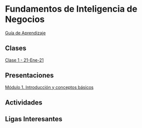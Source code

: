 
# Fundamentos de Inteligencia de Negocios
[Guía de Aprendizaje](https://github.com/mosesmarin/Maestria-Ciencia-de-datos-e-inteligencia-de-negocios/blob/master/Fundamentos-de-Inteligencia-de-Negocios/presentaciones/DAT510-FUNDAMENTOS%20DE%20IN-GUIA%20DE%20APRENDIZAJE.pdf)


## Clases
[Clase 1 - 21-Ene-21](https://youtu.be/iUd9lsDdH8M)

## Presentaciones
[Módulo 1. Introducción y conceptos básicos](https://github.com/mosesmarin/Maestria-Ciencia-de-datos-e-inteligencia-de-negocios/blob/master/Estadistica-Descriptiva-e-Inferencial/presentaciones/Mo%CC%81dulo%201.%20Introduccio%CC%81n%20(conceptos%20ba%CC%81sicos).pdf)

## Actividades




## Ligas Interesantes




